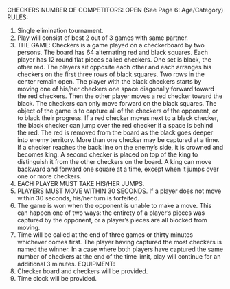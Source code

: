 CHECKERS
NUMBER OF COMPETITORS: OPEN
(See Page 6: Age/Category)
RULES:
1. Single elimination tournament.
2. Play will consist of best 2 out of 3 games with same partner.
3. THE GAME: Checkers is a game played on a checkerboard by two persons. The board has 64 alternating red and
black squares. Each player has 12 round flat pieces called checkers. One set is black, the other red. The players sit
opposite each other and each arranges his checkers on the first three rows of black squares. Two rows in the center
remain open.
The player with the black checkers starts by moving one of his/her checkers one space diagonally forward toward
the red checkers. Then the other player moves a red checker toward the black. The checkers can only move forward
on the black squares. The object of the game is to capture all of the checkers of the opponent, or to black their
progress. If a red checker moves next to a black checker, the black checker can jump over the red checker if a space is
behind the red. The red is removed from the board as the black goes deeper into enemy territory. More than one
checker may be captured at a time. If a checker reaches the back line on the enemy’s side, it is crowned and becomes
king. A second checker is placed on top of the king to distinguish it from the other checkers on the board. A king can
move backward and forward one square at a time, except when it jumps over one or more checkers.
4. EACH PLAYER MUST TAKE HIS/HER JUMPS.
5. PLAYERS MUST MOVE WITHIN 30 SECONDS. If a player does not move within 30 seconds, his/her turn is
forfeited.
6. The game is won when the opponent is unable to make a move. This can happen one of two ways: the entirety of a
player’s pieces was captured by the opponent, or a player’s pieces are all blocked from moving.
7. Time will be called at the end of three games or thirty minutes whichever comes first. The player having captured the
most checkers is named the winner. In a case where both players have captured the same number of checkers at the
end of the time limit, play will continue for an additional 3 minutes.
EQUIPMENT:
1. Checker board and checkers will be provided.
2. Time clock will be provided.
